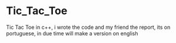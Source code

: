 # Tic_Tac_Toe
Tic Tac Toe in c++, i wrote the code and my friend the report, its on portuguese, in due time will make a version on english
